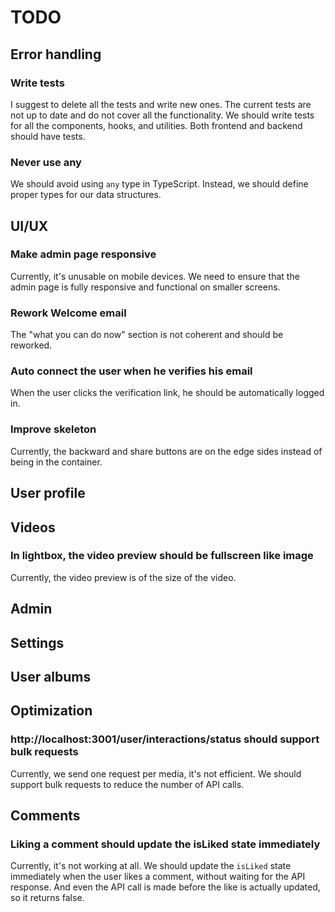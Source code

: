 # TODO

## Error handling

### Write tests

I suggest to delete all the tests and write new ones. The current tests are not up to date and do not cover all the functionality. We should write tests for all the components, hooks, and utilities. Both frontend and backend should have tests.

### Never use any

We should avoid using `any` type in TypeScript. Instead, we should define proper types for our data structures.

## UI/UX

### Make admin page responsive

Currently, it's unusable on mobile devices. We need to ensure that the admin page is fully responsive and functional on smaller screens.

### Rework Welcome email

The "what you can do now" section is not coherent and should be reworked.

### Auto connect the user when he verifies his email

When the user clicks the verification link, he should be automatically logged in.

### Improve skeleton

Currently, the backward and share buttons are on the edge sides instead of being in the container.

## User profile

## Videos

### In lightbox, the video preview should be fullscreen like image

Currently, the video preview is of the size of the video.

## Admin

## Settings

## User albums

## Optimization

### http://localhost:3001/user/interactions/status should support bulk requests

Currently, we send one request per media, it's not efficient. We should support bulk requests to reduce the number of API calls.

## Comments

### Liking a comment should update the isLiked state immediately

Currently, it's not working at all. We should update the `isLiked` state immediately when the user likes a comment, without waiting for the API response. And even the API call is made before the like is actually updated, so it returns false.

